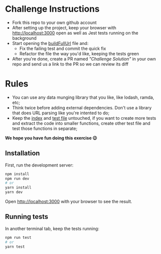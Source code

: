 # Challenge Instructions

- Fork this repo to your own github account
- After setting up the project, keep your browser with [http://localhost:3000](http://localhost:3000) open as well as Jest tests running on the background
- Start opening the [buildFullUrl](lib/buildFullUrl.ts) file and:
  - Fix the failing test and commit the quick fix
  - Refactor the file the way you'd like, keeping the tests green
- After you're done, create a PR named _"Challenge Solution"_ in your own repo and send us a link to the PR so we can review its diff

# Rules

- You can use any data munging library that you like, like lodash, ramda, etc;
- Think twice before adding external dependencies. Don't use a library that does URL parsing like you're intented to do;
- Keep the [index](pages/index.tsx) and [test file](lib/__tests__/buildFullUrl.test.js) untouched, if you want to create more tests and extract the code into smaller functions, create other test file and test those functions in separate;

**We hope you have fun doing this exercise 😉**


## Installation

First, run the development server:

```bash
npm install
npm run dev
# or
yarn install
yarn dev
```

Open [http://localhost:3000](http://localhost:3000) with your browser to see the result.

## Running tests

In another terminal tab, keep the tests running:

```bash
npm run test
# or
yarn test
```
